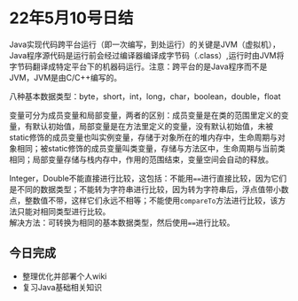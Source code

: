 # 22年5月10号日结

Java实现代码跨平台运行（即一次编写，到处运行）的关键是JVM（虚拟机），Java程序源代码是运行前会经过编译器编译成字节码（.class）,运行时由JVM将字节码翻译成特定平台下的机器码运行。注意：跨平台的是Java程序而不是JVM，JVM是由C/C++编写的。

八种基本数据类型：byte，short，int，long，char，boolean，double，float

变量可分为成员变量和局部变量，两者的区别：成员变量是在类的范围里定义的变量，有默认初始值，局部变量是在方法里定义的变量，没有默认初始值，未被static修饰的成员变量也叫实例变量，存储于对象所在的堆内存中，生命周期与对象相同；被static修饰的成员变量叫类变量，存储与方法区中，生命周期与当前类相同；局部变量存储与栈内存中，作用的范围结束，变量空间会自动的释放。

Integer，Double不能直接进行比较，这包括：不能用`==`进行直接比较，因为它们是不同的数据类型；不能转为字符串进行比较，因为转为字符串后，浮点值带小数点，整数值不带，这样它们永远不相等；不能使用`compareTo`方法进行比较，该方法只能对相同类型进行比较。<br>解决方法：可转换为相同的基本数据类型，然后使用`==`进行比较。

## 今日完成

- 整理优化并部署个人wiki
- 复习Java基础相关知识